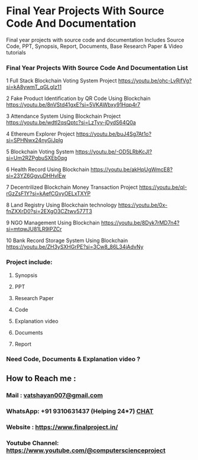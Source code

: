 # Final Year Projects With Source Code And Documentation
Final year projects with source code and documentation Includes Source Code, PPT, Synopsis, Report, Documents, Base Research Paper &amp; Video tutorials

### Final Year Projects With Source Code And Documentation List
1	Full Stack Blockchain Voting System Project	https://youtu.be/ohc-LvRjfVg?si=kA8ywmT_qGLgIz11

2	Fake Product Identification by QR Code Using Blockchain	https://youtu.be/8nVStd41gxE?si=5VKAWbxy91Hqp4r7

3	Attendance System Using Blockchain Project	https://youtu.be/wdtI2qsQptc?si=LzTyv-jDydS64Q0a

4	Ethereum Explorer Project	https://youtu.be/buJ4Sg7At1o?si=SPHNwx24nyGiJplg

5	Blockchain Voting System	https://youtu.be/-OD5LRbKcJI?si=Um2RZPgbuSXEb0qg

6	Health Record Using Blockchain	https://youtu.be/akHpUgWmcE8?si=23YZ6GgvuDHHvlEw

7	Decentrilized Blockchain Money Transaction Project 	https://youtu.be/qI-rGzZsF1Y?si=kAefCGvyOELxTXYP

8	Land Registry Using Blockchain technology	https://youtu.be/0x-fnZXXrD0?si=2EXgO3CZtwv577T3

9	NGO Management Using Blockchain	https://youtu.be/8Dyk7rMD7n4?si=mtqwJU81LR9lPZCr

10	Bank Record Storage System Using Blockchain	https://youtu.be/ZH3ySXHGrPE?si=3Cw8_86L34jAdvNy


### Project include: 

1. Synopsis

2. PPT

3. Research Paper


4. Code

5. Explanation video

6. Documents

7. Report


### Need Code, Documents & Explanation video ? 

## How to Reach me :

### Mail : vatshayan007@gmail.com 

### WhatsApp: +91 9310631437 (Helping 24*7) **[CHAT](https://wa.me/message/CHWN2AHCPMAZK1)** 

### Website : https://www.finalproject.in/

### Youtube Channel: https://www.youtube.com/@computerscienceproject
